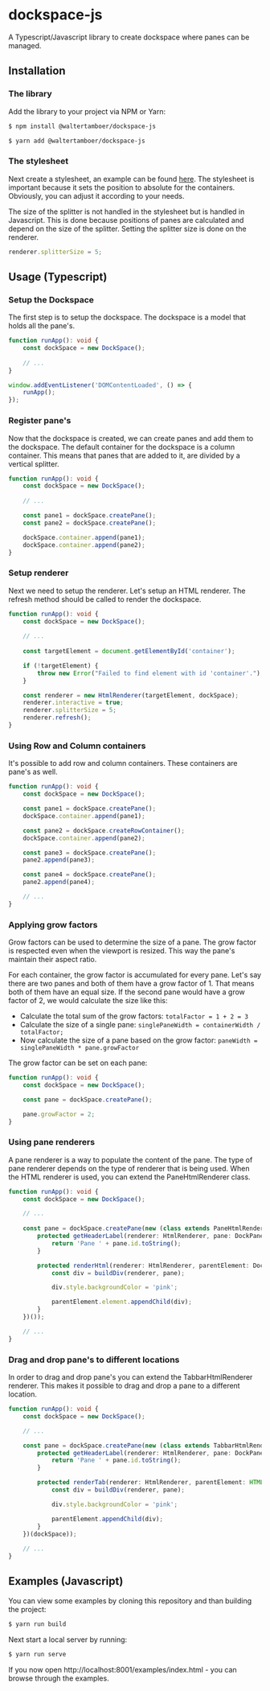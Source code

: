 # dockspace-js

A Typescript/Javascript library to create dockspace where panes can be managed.

## Installation

### The library

Add the library to your project via NPM or Yarn:

```bash
$ npm install @waltertamboer/dockspace-js
```

```bash
$ yarn add @waltertamboer/dockspace-js
```

### The stylesheet

Next create a stylesheet, an example can be found 
[here](https://github.com/waltertamboer/dockspace-js/blob/master/examples/css/dockspace.css). 
The stylesheet is important because it sets the position to absolute for the containers.
Obviously, you can adjust it according to your needs.

The size of the splitter is not handled in the stylesheet but is handled in Javascript. 
This is done because positions of panes are calculated and depend on the size of the splitter.
Setting the splitter size is done on the renderer.

```js
renderer.splitterSize = 5;
```

## Usage (Typescript)

### Setup the Dockspace
The first step is to setup the dockspace. The dockspace is a model that holds all the pane's.

```ts
function runApp(): void {
    const dockSpace = new DockSpace();
    
    // ...
}

window.addEventListener('DOMContentLoaded', () => {
    runApp();
});
```

### Register pane's

Now that the dockspace is created, we can create panes and add them to the dockspace. The default 
container for the dockspace is a column container. This means that panes that are added to it, are 
divided by a vertical splitter.

```ts
function runApp(): void {
    const dockSpace = new DockSpace();
    
    // ...

    const pane1 = dockSpace.createPane();
    const pane2 = dockSpace.createPane();

    dockSpace.container.append(pane1);
    dockSpace.container.append(pane2);
}
```

### Setup renderer

Next we need to setup the renderer. Let's setup an HTML renderer. The refresh method should be called to render 
the dockspace.

```ts
function runApp(): void {
    const dockSpace = new DockSpace();
    
    // ...
    
    const targetElement = document.getElementById('container');

    if (!targetElement) {
        throw new Error("Failed to find element with id 'container'.");
    }

    const renderer = new HtmlRenderer(targetElement, dockSpace);
    renderer.interactive = true;
    renderer.splitterSize = 5;
    renderer.refresh();
}
```

### Using Row and Column containers

It's possible to add row and column containers. These containers are pane's as well.

```ts
function runApp(): void {
    const dockSpace = new DockSpace();

    const pane1 = dockSpace.createPane();
    dockSpace.container.append(pane1);

    const pane2 = dockSpace.createRowContainer();
    dockSpace.container.append(pane2);

    const pane3 = dockSpace.createPane();
    pane2.append(pane3);

    const pane4 = dockSpace.createPane();
    pane2.append(pane4);

    // ...
}
```

### Applying grow factors

Grow factors can be used to determine the size of a pane. The grow factor is respected even when the
viewport is resized. This way the pane's maintain their aspect ratio.

For each container, the grow factor is accumulated for every pane. Let's say there are two panes
and both of them have a grow factor of 1. That means both of them have an equal size. If the second
pane would have a grow factor of 2, we would calculate the size like this:
- Calculate the total sum of the grow factors: `totalFactor = 1 + 2 = 3`
- Calculate the size of a single pane: `singlePaneWidth = containerWidth / totalFactor;`
- Now calculate the size of a pane based on the grow factor: `paneWidth = singlePaneWidth * pane.growFactor`

The grow factor can be set on each pane:

```ts
function runApp(): void {
    const dockSpace = new DockSpace();

    const pane = dockSpace.createPane();

    pane.growFactor = 2;
}
```

### Using pane renderers

A pane renderer is a way to populate the content of the pane. The type of pane renderer depends on the type
of renderer that is being used. When the HTML renderer is used, you can extend the PaneHtmlRenderer class.

```ts
function runApp(): void {
    const dockSpace = new DockSpace();

    // ...
    
    const pane = dockSpace.createPane(new (class extends PaneHtmlRenderer {
        protected getHeaderLabel(renderer: HtmlRenderer, pane: DockPane): string {
            return 'Pane ' + pane.id.toString();
        }

        protected renderHtml(renderer: HtmlRenderer, parentElement: DockHtmlElement, pane: DockPane): void {
            const div = buildDiv(renderer, pane);

            div.style.backgroundColor = 'pink';

            parentElement.element.appendChild(div);
        }
    })());

    // ...
}
```

### Drag and drop pane's to different locations

In order to drag and drop pane's you can extend the TabbarHtmlRenderer renderer. This makes it 
possible to drag and drop a pane to a different location.

```ts
function runApp(): void {
    const dockSpace = new DockSpace();

    // ...

    const pane = dockSpace.createPane(new (class extends TabbarHtmlRenderer {
        protected getHeaderLabel(renderer: HtmlRenderer, pane: DockPane): string {
            return 'Pane ' + pane.id.toString();
        }

        protected renderTab(renderer: HtmlRenderer, parentElement: HTMLElement, pane: DockPane): void {
            const div = buildDiv(renderer, pane);

            div.style.backgroundColor = 'pink';

            parentElement.appendChild(div);
        }
    })(dockSpace));
    
    // ...
}
```


## Examples (Javascript)

You can view some examples by cloning this repository and than building the project:

```bash
$ yarn run build
```

Next start a local server by running:

```bash
$ yarn run serve
```

If you now open http://localhost:8001/examples/index.html - you can browse through the examples.
